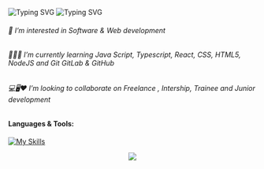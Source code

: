 ![Typing SVG](https://readme-typing-svg.demolab.com?font=Fira+Code&pause=1000&color=FF69B4&width=435&lines=+Hi+👋🏽,+My+name+is+Amanda+Luiza+🥰)
![Typing SVG](https://readme-typing-svg.demolab.com?font=Fira+Code&pause=1000&color=FF69B4&width=435&lines=+And+I'm+a+Front-end+developer+👩🏽‍💻)
###### 👀 I’m interested in Software & Web development
###### 👩🏾‍🎓 I’m currently learning Java Script, Typescript, React, CSS, HTML5, NodeJS and Git GitLab & GitHub
###### 💻🖥️❤ I’m looking to collaborate on Freelance , Intership, Trainee and Junior development

#### **Languages & Tools:**
[![My Skills](https://skills.thijs.gg/icons?i=html,css,sass,mui,styledcomponents,photoshop,js,ts,react,angular,vite,next,nodejs,git,github,linkedin,gitlab,vscode,jest,postman,stackoverflow&perline=23)](#)

<p align="center">
     <img src="https://capsule-render.vercel.app/api?type=waving&color=gradient&height=100&section=footer"/>

<!---
AmandaDev25/AmandaDev25 is a ✨ special ✨ repository because its `README.md` (this file) appears on your GitHub profile.
You can click the Preview link to take a look at your changes.
--->
